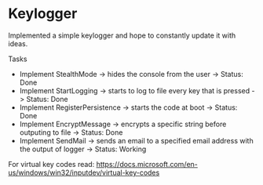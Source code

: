 # Keylogger
Implemented a simple keylogger and hope to constantly update it with ideas.

Tasks</br>
<ul>
  <li>Implement StealthMode -> hides the console from the user -> Status: Done</li>
  <li>Implement StartLogging -> starts to log to file every key that is pressed -> Status: Done</li>
  <li>Implement RegisterPersistence -> starts the code at boot -> Status: Done</li>
  <li>Implement EncryptMessage -> encrypts a specific string before outputing to file -> Status: Done </li>
  <li>Implement SendMail -> sends an email to a specified email address with the output of logger -> Status: Working </li>
</ul>

For virtual key codes read: https://docs.microsoft.com/en-us/windows/win32/inputdev/virtual-key-codes
